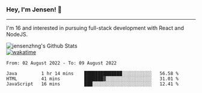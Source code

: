 ### Hey, I'm Jensen! 👋

---

I'm 16 and interested in pursuing full-stack development with React and NodeJS.

![jensenzhng's Github Stats](https://github-readme-stats.vercel.app/api?username=jensenzhng&theme=dark&show_icons=true&count_private=true)
<br />
[![wakatime](https://wakatime.com/badge/user/cbfc263d-3611-4e36-8278-8fad45fe3f62.svg)](https://wakatime.com/@cbfc263d-3611-4e36-8278-8fad45fe3f62)

<!--START_SECTION:waka-->

```text
From: 02 August 2022 - To: 09 August 2022

Java         1 hr 14 mins    ██████████████░░░░░░░░░░░   56.58 %
HTML         41 mins         ███████▓░░░░░░░░░░░░░░░░░   31.01 %
JavaScript   16 mins         ███░░░░░░░░░░░░░░░░░░░░░░   12.41 %
```

<!--END_SECTION:waka-->
